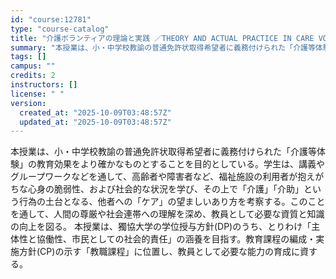 ```yaml
---
id: "course:12781"
type: "course-catalog"
title: "介護ボランティアの理論と実践 ／THEORY AND ACTUAL PRACTICE IN CARE VOLUNTEER"
summary: "本授業は、小・中学校教諭の普通免許状取得希望者に義務付けられた「介護等体験」の教育効果をより確かなものとすることを目的としている。学生は、講義やグループワークなどを通して、高齢者や障害者など、福祉施設の利用者が抱えがちな心身の脆弱性、および…"
tags: []
campus: ""
credits: 2
instructors: []
license: " "
version:
  created_at: "2025-10-09T03:48:57Z"
  updated_at: "2025-10-09T03:48:57Z"
---
```


本授業は、小・中学校教諭の普通免許状取得希望者に義務付けられた「介護等体験」の教育効果をより確かなものとすることを目的としている。学生は、講義やグループワークなどを通して、高齢者や障害者など、福祉施設の利用者が抱えがちな心身の脆弱性、および社会的な状況を学び、その上で「介護」「介助」という行為の土台となる、他者への「ケア」の望ましいあり方を考察する。このことを通して、人間の尊厳や社会連帯への理解を深め、教員として必要な資質と知識の向上を図る。 本授業は、獨協大学の学位授与方針(DP)のうち、とりわけ「主体性と協働性、市民としての社会的責任」の涵養を目指す。教育課程の編成・実施方針(CP)の示す「教職課程」に位置し、教員として必要な能力の育成に資する。
